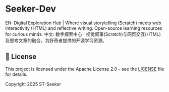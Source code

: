 # Seeker-Dev
EN: Digital Exploration Hub | Where visual storytelling (Scratch) meets web interactivity (HTML) and reflective writing. Open-source learning resources for curious minds. 中文: 数字探索中心 | 视觉叙事(Scratch)与网页交互(HTML)及思考文章的融合。为好奇者提供的开源学习资源。
## 📄 License

This project is licensed under the Apache License 2.0 - see the [LICENSE](LICENSE) file for details.

Copyright 2025 ST-Seeker
